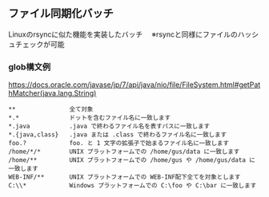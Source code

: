 ## ファイル同期化バッチ
Linuxのrsyncに似た機能を実装したバッチ
　※rsyncと同様にファイルのハッシュチェックが可能

### glob構文例
<https://docs.oracle.com/javase/jp/7/api/java/nio/file/FileSystem.html#getPathMatcher(java.lang.String)>

~~~~
**               全て対象
*.*              ドットを含むファイル名に一致します
*.java           .java で終わるファイル名を表すパスに一致します
*.{java,class}   .java または .class で終わるファイル名に一致します
foo.?            foo. と 1 文字の拡張子で始まるファイル名に一致します
/home/*/*        UNIX プラットフォームでの /home/gus/data に一致します
/home/**         UNIX プラットフォームでの /home/gus や /home/gus/data に一致します
WEB-INF/**       UNIX プラットフォームでの WEB-INF配下全てを対象とします
C:\\*            Windows プラットフォームでの C:\foo や C:\bar に一致します
~~~~
